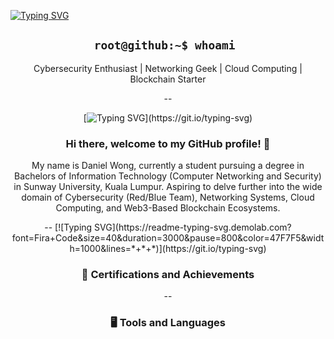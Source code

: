 [![Typing SVG](https://readme-typing-svg.demolab.com?font=Fira+Code&weight=500&size=60&pause=1000&color=00FF5B&center=true&vCenter=true&multiline=true&width=1000&height=100&lines=0xDanW)](https://git.io/typing-svg)

<h2 align='center'> <code>root@github:~$ whoami </code></h2>
<p align='center'>Cybersecurity Enthusiast | Networking Geek | Cloud Computing | Blockchain Starter</p>

<div align='center'>
  --

[![Typing SVG](https://readme-typing-svg.demolab.com?font=Fira+Code&size=40&duration=3000&pause=800&color=47F7F5&width=1000&lines=*+*+*)](https://git.io/typing-svg)

  <h3>Hi there, welcome to my GitHub profile! 👋</h3>
  <p>My name is Daniel Wong, currently a student pursuing a degree in Bachelors of Information Technology (Computer Networking and Security) in Sunway University, Kuala Lumpur. Aspiring to delve further into the wide domain of Cybersecurity (Red/Blue Team), Networking Systems, Cloud Computing, and Web3-Based Blockchain Ecosystems. </p>
  --
  [![Typing SVG](https://readme-typing-svg.demolab.com?font=Fira+Code&size=40&duration=3000&pause=800&color=47F7F5&width=1000&lines=*+*+*)](https://git.io/typing-svg)
</div>

<div align='center'>
  
### 🏅 Certifications and Achievements


--
### 🖥️ Tools and Languages



</div>

